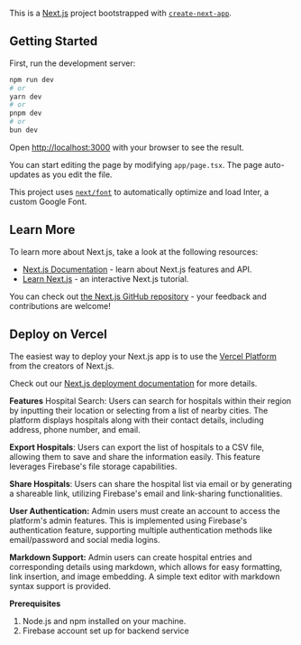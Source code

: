 This is a [Next.js](https://nextjs.org/) project bootstrapped with [`create-next-app`](https://github.com/vercel/next.js/tree/canary/packages/create-next-app).

## Getting Started

First, run the development server:

```bash
npm run dev
# or
yarn dev
# or
pnpm dev
# or
bun dev
```

Open [http://localhost:3000](http://localhost:3000) with your browser to see the result.

You can start editing the page by modifying `app/page.tsx`. The page auto-updates as you edit the file.

This project uses [`next/font`](https://nextjs.org/docs/basic-features/font-optimization) to automatically optimize and load Inter, a custom Google Font.

## Learn More

To learn more about Next.js, take a look at the following resources:

- [Next.js Documentation](https://nextjs.org/docs) - learn about Next.js features and API.
- [Learn Next.js](https://nextjs.org/learn) - an interactive Next.js tutorial.

You can check out [the Next.js GitHub repository](https://github.com/vercel/next.js/) - your feedback and contributions are welcome!

## Deploy on Vercel

The easiest way to deploy your Next.js app is to use the [Vercel Platform](https://vercel.com/new?utm_medium=default-template&filter=next.js&utm_source=create-next-app&utm_campaign=create-next-app-readme) from the creators of Next.js.

Check out our [Next.js deployment documentation](https://nextjs.org/docs/deployment) for more details.


**Features**
Hospital Search: Users can search for hospitals within their region by inputting their location or selecting from a list of nearby cities. The platform displays hospitals along with their contact details, including address, phone number, and email.

**Export Hospitals**: Users can export the list of hospitals to a CSV file, allowing them to save and share the information easily. This feature leverages Firebase's file storage capabilities.

**Share Hospitals**: Users can share the hospital list via email or by generating a shareable link, utilizing Firebase's email and link-sharing functionalities.

**User Authentication:** Admin users must create an account to access the platform's admin features. This is implemented using Firebase's authentication feature, supporting multiple authentication methods like email/password and social media logins.

**Markdown Support:** Admin users can create hospital entries and corresponding details using markdown, which allows for easy formatting, link insertion, and image embedding. A simple text editor with markdown syntax support is provided.

**Prerequisites**
1. Node.js and npm installed on your machine.
2. Firebase account set up for backend service
